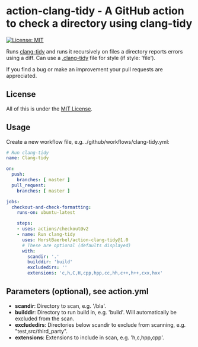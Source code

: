 # action-clang-tidy - A GitHub action to check a directory using clang-tidy

[![License: MIT](https://img.shields.io/badge/License-MIT-yellow.svg)](https://opensource.org/licenses/MIT)

Runs [clang-tidy](https://clang.llvm.org/extra/clang-tidy/) and runs it recursively on files a directory reports errors using a diff. Can use a [.clang-tidy](https://clang.llvm.org/extra/clang-tidy/checks/list.html) file for style (if style: 'file').

If you find a bug or make an improvement your pull requests are appreciated.

## License

All of this is under the [MIT License](LICENSE).

## Usage

Create a new workflow file, e.g. ./github/workflows/clang-tidy.yml:

```yaml
# Run clang-tidy
name: Clang-tidy

on:
  push:
    branches: [ master ]
  pull_request:
    branches: [ master ]

jobs:
  checkout-and-check-formatting:
    runs-on: ubuntu-latest

    steps:
    - uses: actions/checkout@v2
    - name: Run clang-tidy
      uses: HorstBaerbel/action-clang-tidy@1.0
      # These are optional (defaults displayed)
      with:
        scandir: '.'
        builddir: 'build'
        excludedirs: ''
        extensions: 'c,h,C,H,cpp,hpp,cc,hh,c++,h++,cxx,hxx'
```

## Parameters (optional), see action.yml

* **scandir**: Directory to scan, e.g. '/bla'.
* **builddir**: Directory to run build in, e.g. 'build'. Will automatically be excluded from the scan.
* **excludedirs**: Directories below scandir to exclude from scanning, e.g. "test,src/third_party".
* **extensions**: Extensions to include in scan, e.g. 'h,c,hpp,cpp'.
